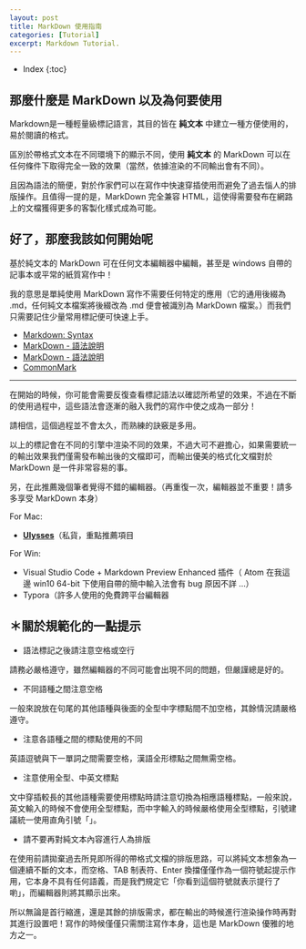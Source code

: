 ```yaml
---
layout: post
title: MarkDown 使用指南
categories: [Tutorial]
excerpt: Markdown Tutorial.
---
```

* Index
{:toc}

## 那麼什麼是 MarkDown 以及為何要使用

Markdown是一種輕量級標記語言，其目的皆在 **純文本** 中建立一種方便使用的，易於閱讀的格式。

區別於帶格式文本在不同環境下的顯示不同，使用 **純文本** 的 MarkDown 可以在任何條件下取得完全一致的效果（當然，依據渲染的不同輸出會有不同）。

且因為語法的簡便，對於作家們可以在寫作中快速穿插使用而避免了過去惱人的排版操作。且值得一提的是，MarkDown 完全兼容 HTML，這使得需要發布在網路上的文檔獲得更多的客製化樣式成為可能。

## 好了，那麼我該如何開始呢

基於純文本的 MarkDown 可在任何文本編輯器中編輯，甚至是 windows 自帶的記事本或平常的紙質寫作中！

我的意思是單純使用 MarkDown 寫作不需要任何特定的應用（它的通用後綴為 .md，任何純文本檔案將後綴改為 .md 便會被識別為 MarkDown 檔案。）而我們只需要記住少量常用標記便可快速上手。

- [Markdown: Syntax][1]
- [MarkDown - 語法說明][2]
- [MarkDown - 語法說明][3]
- [CommonMark][4]

---- 

在開始的時候，你可能會需要反復查看標記語法以確認所希望的效果，不過在不斷的使用過程中，這些語法會逐漸的融入我們的寫作中使之成為一部分！

請相信，這個過程並不會太久，而熟練的訣竅是多用。

以上的標記會在不同的引擎中渲染不同的效果，不過大可不避擔心，如果需要統一的輸出效果我們僅需發布輸出後的文檔即可，而輸出優美的格式化文檔對於 MarkDown 是一件非常容易的事。

另，在此推薦幾個筆者覺得不錯的編輯器。（再重復一次，編輯器並不重要！請多多享受 MarkDown 本身）

For Mac:

- [**Ulysses**][5]（私貨，重點推薦項目

For Win:

- Visual Studio Code + Markdown Preview Enhanced 插件（ Atom 在我這邊 win10 64-bit 下使用自帶的簡中輸入法會有 bug 原因不詳 ...）
- Typora（許多人使用的免費跨平台編輯器

## ＊關於規範化的一點提示

- 語法標記之後請注意空格或空行

請務必嚴格遵守，雖然編輯器的不同可能會出現不同的問題，但嚴謹總是好的。

- 不同語種之間注意空格

一般來說放在句尾的其他語種與後面的全型中字標點間不加空格，其餘情況請嚴格遵守。

- 注意各語種之間的標點使用的不同

英語逗號與下一單詞之間需要空格，漢語全形標點之間無需空格。

- 注意使用全型、中英文標點

文中穿插較長的其他語種需要使用標點時請注意切換為相應語種標點，一般來說，英文輸入的時候不會使用全型標點，而中字輸入的時候嚴格使用全型標點，引號建議統一使用直角引號「」。

- 請不要再對純文本內容進行人為排版

在使用前請拋棄過去所見即所得的帶格式文檔的排版思路，可以將純文本想象為一個連續不斷的文本，而空格、TAB 制表符、Enter 換擋僅僅作為一個符號起提示作用，它本身不具有任何語義，而是我們規定它「你看到這個符號就表示提行了喲」，而編輯器則將其顯示出來。

所以無論是首行縮進，還是其餘的排版需求，都在輸出的時候進行渲染操作時再對其進行設置吧！寫作的時候僅僅只需關注寫作本身，這也是 MarkDown 優雅的地方之一。

[1]:	https://daringfireball.net/projects/markdown/syntax#link
[2]:	https://markdown.cn
[3]:	https://markdown.tw
[4]:	https://commonmark.org
[5]:	https://ulysses.app